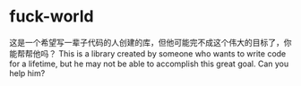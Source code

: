 # fuck-world
这是一个希望写一辈子代码的人创建的库，但他可能完不成这个伟大的目标了，你能帮帮他吗？
This is a library created by someone who wants to write code for a lifetime, but he may not be able to accomplish this great goal. Can you help him?
